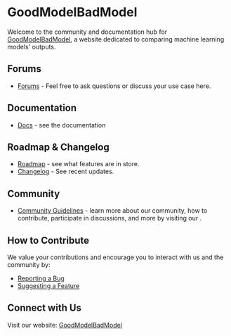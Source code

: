 # GoodModelBadModel

Welcome to the community and documentation hub for [GoodModelBadModel](https://goodmodelbadmodel.com/), a website dedicated to comparing machine learning models' outputs. 

## Forums

- [Forums](https://github.com/AshbySowell/GoodModelBadModel/discussions) - Feel free to ask questions or discuss your use case here.
  
## Documentation

- [Docs](http://goodmodelbadmodel.com/docs/) - see the documentation 


## Roadmap & Changelog

- [Roadmap](https://github.com/orgs/AshbySowell/projects/6) - see what features are in store.
- [Changelog](https://goodmodelbadmodel.com/changelog) - See recent updates.

## Community

- [Community Guidelines](community.md) - learn more about our community, how to contribute, participate in discussions, and more by visiting our .

  
## How to Contribute
We value your contributions and encourage you to interact with us and the community by:
- [Reporting a Bug](https://github.com/AshbySowell/GoodModelBadModel/issues)
- [Suggesting a Feature](https://github.com/AshbySowell/GoodModelBadModel/discussions)


## Connect with Us
Visit our website: [GoodModelBadModel](https://goodmodelbadmodel.com/)
